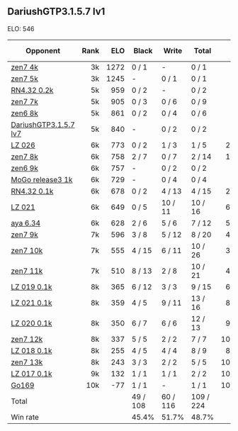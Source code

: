 ## DariushGTP3.1.5.7 lv1 ##

ELO: 546

Opponent | Rank | ELO | Black | Write | Total | Win rate
---------|-----:|----:|-------|-------|-------|-------:
[zen7 4k](zen7%204k.md) | 3k | 1272 | 0 / 1 | - | 0 / 1 | 0.0%
[zen7 5k](zen7%205k.md) | 3k | 1245 | - | 0 / 1 | 0 / 1 | 0.0%
[RN4.32 0.2k](RN4.32%200.2k.md) | 5k | 959 | 0 / 2 | - | 0 / 2 | 0.0%
[zen7 7k](zen7%207k.md) | 5k | 905 | 0 / 3 | 0 / 6 | 0 / 9 | 0.0%
[zen6 8k](zen6%208k.md) | 5k | 861 | 0 / 2 | 0 / 4 | 0 / 6 | 0.0%
[DariushGTP3.1.5.7 lv7](DariushGTP3.1.5.7%20lv7.md) | 5k | 840 | - | 0 / 2 | 0 / 2 | 0.0%
[LZ 026](LZ%20026.md) | 6k | 773 | 0 / 2 | 1 / 3 | 1 / 5 | 20.0%
[zen7 8k](zen7%208k.md) | 6k | 758 | 2 / 7 | 0 / 7 | 2 / 14 | 14.3%
[zen6 9k](zen6%209k.md) | 6k | 757 | - | 0 / 2 | 0 / 2 | 0.0%
[MoGo release3 1k](MoGo%20release3%201k.md) | 6k | 729 | - | 0 / 4 | 0 / 4 | 0.0%
[RN4.32 0.1k](RN4.32%200.1k.md) | 6k | 678 | 0 / 2 | 4 / 13 | 4 / 15 | 26.7%
[LZ 021](LZ%20021.md) | 6k | 649 | 0 / 5 | 10 / 11 | 10 / 16 | 62.5%
[aya 6.34](aya%206.34.md) | 6k | 628 | 2 / 6 | 5 / 6 | 7 / 12 | 58.3%
[zen7 9k](zen7%209k.md) | 7k | 596 | 3 / 8 | 5 / 12 | 8 / 20 | 40.0%
[zen7 10k](zen7%2010k.md) | 7k | 555 | 4 / 15 | 6 / 11 | 10 / 26 | 38.5%
[zen7 11k](zen7%2011k.md) | 7k | 510 | 8 / 13 | 2 / 8 | 10 / 21 | 47.6%
[LZ 019 0.1k](LZ%20019%200.1k.md) | 8k | 365 | 6 / 12 | 3 / 3 | 9 / 15 | 60.0%
[LZ 021 0.1k](LZ%20021%200.1k.md) | 8k | 359 | 4 / 5 | 9 / 11 | 13 / 16 | 81.3%
[LZ 020 0.1k](LZ%20020%200.1k.md) | 8k | 350 | 6 / 7 | 6 / 6 | 12 / 13 | 92.3%
[zen7 12k](zen7%2012k.md) | 8k | 337 | 5 / 5 | 2 / 2 | 7 / 7 | 100.0%
[LZ 018 0.1k](LZ%20018%200.1k.md) | 8k | 255 | 4 / 5 | 4 / 4 | 8 / 9 | 88.9%
[zen7 13k](zen7%2013k.md) | 8k | 243 | 3 / 3 | 2 / 2 | 5 / 5 | 100.0%
[LZ 017 0.1k](LZ%20017%200.1k.md) | 9k | 132 | 1 / 1 | 1 / 1 | 2 / 2 | 100.0%
[Go169](Go169.md) | 10k | -77 | 1 / 1 | - | 1 / 1 | 100.0%
Total | | | 49 / 108 | 60 / 116 | 109 / 224 | 
Win rate| | | 45.4% | 51.7% | 48.7% | 

